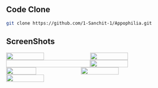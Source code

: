   

## Code Clone
```bash
git clone https://github.com/1-Sanchit-1/Appophilia.git

```

## ScreenShots 

<div style="display:flex">
<img src="https://user-images.githubusercontent.com/95677816/219655812-df9b4b1f-b26d-421b-89da-33c1aca2c11c.jpeg" style="display:block; width:45%;">
<img src="https://user-images.githubusercontent.com/95677816/219655784-35dea530-14ba-4846-a8ec-a08c9dec85d2.jpeg" style="display:block; width:45%;">
</div>
  
<div style="display:flex">   
<img scr="https://user-images.githubusercontent.com/95677816/219656138-648f7b87-bc2d-4a44-bb85-ffd584fb165b.jpeg"  style="display:block; width:45%;">
<img src="https://user-images.githubusercontent.com/95677816/219655935-37e4d242-da88-4864-9169-b02d8a9cabd5.jpeg"  style="display:block; width:45%;">
</div>
  
<div style="display:flex">
<img src="https://user-images.githubusercontent.com/95677816/219655893-f60b91d4-0f61-4df7-914d-d461469f912c.jpeg" eight="10%" width="40%">
<img src="https://user-images.githubusercontent.com/95677816/219655957-a1354b11-2e85-4ecd-9b0f-d3d30c4f271c.jpeg"  style="display:block; width:45%;">
</div>
  
<div style="display:flex">
<img src="https://user-images.githubusercontent.com/95677816/219655861-76c1c267-8ed5-4360-a194-6ea7ae88ea6f.jpeg"  style="display:block; width:45%;">
</div>

